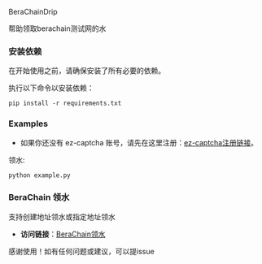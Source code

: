  BeraChainDrip

帮助领取berachain测试网的水

### 安装依赖

在开始使用之前，请确保安装了所有必要的依赖。

执行以下命令以安装依赖：

```
pip install -r requirements.txt
```

### Examples
- 如果你还没有 ez-captcha
  账号，请先在这里注册：[ez-captcha注册链接](https://dashboard.ez-captcha.com/#/register?inviteCode=itRYPmegbTt)。

领水:

```python
python example.py
```


### BeraChain 领水

支持创建地址领水或指定地址领水

- **访问链接**：[BeraChain领水](https://artio.faucet.berachain.com/)


感谢使用！如有任何问题或建议，可以提issue
